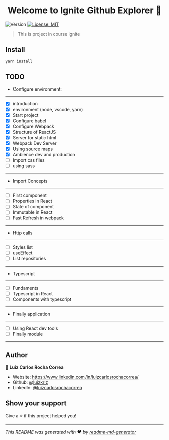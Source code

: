 <h1 align="center">Welcome to Ignite Github Explorer 👋</h1>
<p>
  <img alt="Version" src="https://img.shields.io/badge/version-1.0.0-blue.svg?cacheSeconds=2592000" />
  <a href="#" target="_blank">
    <img alt="License: MIT" src="https://img.shields.io/badge/License-MIT-yellow.svg" />
  </a>
</p>

> This is project in course ignite

## Install

```sh
yarn install
```

## TODO

- Configure environment:

---

- [x] introduction
- [x] environment (node, vscode, yarn)
- [x] Start project
- [x] Configure babel
- [x] Configure Webpack
- [x] Structure of ReactJS
- [x] Server for static html
- [x] Webpack Dev Server
- [x] Using source maps
- [x] Ambience dev and production
- [ ] Import css files
- [ ] using sass

---

- Import Concepts

---

- [ ] First component
- [ ] Properties in React
- [ ] State of component
- [ ] Immutable in React
- [ ] Fast Refresh in webpack

---

- Http calls

---

- [ ] Styles list
- [ ] useEffect
- [ ] List repositories

---

- Typescript

---

- [ ] Fundaments
- [ ] Typescript in React
- [ ] Components with typescript

---

- Finally application

---

- [ ] Using React dev tools
- [ ] Finally module

---

## Author

👤 **Luiz Carlos Rocha Correa**

- Website: https://www.linkedin.com/in/luizcarlosrochacorrea/
- Github: [@luizkrlz](https://github.com/luizkrlz)
- LinkedIn: [@luizcarlosrochacorrea](https://linkedin.com/in/luizcarlosrochacorrea)

## Show your support

Give a ⭐️ if this project helped you!

---

_This README was generated with ❤️ by [readme-md-generator](https://github.com/kefranabg/readme-md-generator)_
